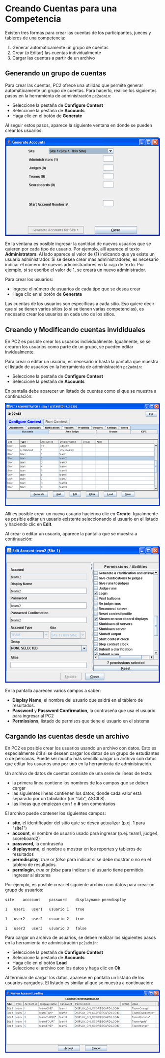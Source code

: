 # Creando Cuentas para una Competencia

Existen tres formas para crear las cuentas de los participantes, jueces y tableros de una competencia:
 
1. Generar automáticamente un grupo de cuentas
1. Crear (o Editar) las cuentas individualmente
1. Cargar las cuentas a partir de un archivo
 
## Generando un grupo de cuentas

Para crear las cuentas, PC2 ofrece una utilidad que permite generar automáticamente un grupo de cuentas.
Para hacerlo, realice los siguientes pasos en la herramienta de administración ```pc2admin```:

- Seleccione la pestaña de **Configure Contest**
- Seleccione la pestaña de **Accounts**
- Haga clic en el botón de **Generate**

Al seguir estos pasos, aparece la siguiente ventana en donde se pueden crear los usuarios: 
 
![](images/5.1.GenerateAccounts.png)

En la ventana es posible ingresar la cantidad de nuevos usuarios que se quieren por cada tipo de usuario. 
Por ejemplo, allí aparece el texto **Administrators**. 
Al lado aparece el valor de **(1)** indicando que ya existe un usuario administrador.
Si se desea crear más administradores, es necesario indicar el número de nuevos administradores en la caja de texto.
Por ejemplo, si se escribe el valor de 1, se creará un nuevo administrador. 

Para crear los usuarios:

- Ingrese el número de usuarios de cada tipo que se desea crear
- Haga clic en el botón de **Generate**

Las cuentas de los usuarios son específicas a cada sitio.
Eso quiere decir que si se tienen varios sitios (o si se tienen varias competencias), es necesario crear los usuarios en cada uno de los sitios.


## Creando y Modificando cuentas invididuales

En PC2 es posible crear los usuarios individualmente.
Igualmente, se se crearon los usuarios como parte de un grupo, se pueden editar invidualmente.

Para crear o editar un usuario, es necesario ir hasta la pantalla que muestra el listado de usuarios en la herramienta de administración ```pc2admin```:

- Seleccione la pestaña de **Configure Contest**
- Seleccione la pestaña de **Accounts**

En pantalla debe aparecer un listado de cuentas como el que se muestra a continuación:

![](images/5.1.ListAccounts.png)

Allí es posible crear un nuevo usuario hacienco clic en **Create**.
Igualmnente es posible editar un usuario existente seleccionando el usuario en el listado y haciendo clic en **Edit**.

Al crear o editar un usuario, aparece la pantalla que se muestra a continuación:

![](images/5.1.EditAccount.png)

En la pantalla aparecen varios campos a saber:

- **Display Name**, el nombre del usuario que saldrá en el tablero de resultados.
- **Password** y **Password Confirmation**, la contraseña que usa el usuario para ingresar al PC2
- **Permissions**, listado de permisos que tiene el usuario en el sistema


## Cargando las cuentas desde un archivo

En PC2 es posible crear los usuarios usando un archivo con datos. 
Esto es especialmente útil si se desean cargar los datos de un grupo de estudiantes o de personas. 
Puede ser mucho más sencillo cargar un archivo con datos que editar los usuarios uno por uno en la herramienta de administración.

Un archivo de datos de cuentas consiste de una serie de líneas de texto:

- la primera línea contiene los nombres de los campos que se deben cargar
- las siguientes líneas contienen los datos, donde cada valor está separado por un tabulador (un "tab", ASCII 8).
- las líneas que empiezan con **!** o **#** son comentarios

El archivo puede contener los siguientes campos:

- **site**, el identificador del sitio quie se desea actualizar (p.ej. 1 para "site1")
- **account**, el nombre de usuario usado para ingresar (p.ej. team1, judge4, scoreboard2)
- **password**, la contraseña
- **displayname**, el nombre a mostrar en los reportes y tableros de resultados
- **permdisplay**, *true* or *false* para indicar si se debe mostrar o no en el tablero de resultados.
- **permlogin**, *true* or *false* para indicar si el usuario tiene permitido ingresar al sistema

Por ejemplo, es posible crear el siguiente archivo con datos para crear un grupo de usuarios:

``site    acccount    password    displayname permdisplay``

``1   user1   user1   usuario 1   true`` 

``1   user2   user2   usuario 2   true``

``1   user3   user3   usuario 3   false``

Para cargar un archivo de usuarios, se deben realizar los siguientes pasos  en la herramienta de administración ```pc2admin```:
                                                                           
- Seleccione la pestaña de **Configure Contest**
- Seleccione la pestaña de **Accounts**
- Haga clic en el botón **Load**
- Seleccione el archivo con los datos y haga clic en **Ok**

Al terminar de cargar los datos, aparece en pantalla un listado de los usuarios cargados. 
El listado es similar al que se muestra a continuación:

![](images/5.1.LoadAccountResult.png)